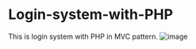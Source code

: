 # Login-system-with-PHP
This is login system with PHP in MVC pattern.
![image](https://user-images.githubusercontent.com/65042690/180602304-098ea871-92dd-4d7a-a2a2-08e74e81473f.png)

